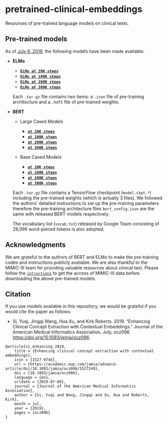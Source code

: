 # pretrained-clinical-embeddings
Resourses of pre-trained language models on clinical texts.


## Pre-trained models

As of <u>July 8, 2019</u>, the following models have been made available:

* **ELMo**

  * **[`ELMo at 20K steps`](https://drive.google.com/a/uth.edu/file/d/1gOuS2rPCU8Dw72ghXvnboicZIJ3aSsgO/view?usp=sharing)**
  * **[`ELMo at 100K steps`](https://drive.google.com/a/uth.edu/file/d/1YIeREZKmYPL2GMNrJqAmTNZ98GWwrn0i/view?usp=sharing)**
  * **[`ELMo at 200K steps`](https://drive.google.com/a/uth.edu/file/d/1k6mAJ9UijFrs_hbTD4Nyb-Ymg1NVMZKf/view?usp=sharing)**
  * **[`ELMo at 300K steps`](https://drive.google.com/a/uth.edu/file/d/1vC7ZdT7V3hPMynVQKV7ftLjikWVaaXY3/view?usp=sharing)**

  Each `.tar.gz` file contains two items: a `.json` file of pre-training architecture and a `.hdf5` file of pre-trained weights.
  
* **BERT**

  * Large Cased Models
    * **[`at 20K steps`](https://drive.google.com/a/uth.edu/file/d/1WWT6j_rqrqGJWBgKbsGk_UUzrYtZZTnR/view?usp=sharing)**
    * **[`at 100K steps`](https://drive.google.com/a/uth.edu/file/d/1T5WLdX1B6OsNoORRLYoiG-qt2WdyqPvQ/view?usp=sharing)**
    * **[`at 200K steps`](https://drive.google.com/a/uth.edu/file/d/1WklJPDIvG901uRQTmubBmuM5S6hGq_cD/view?usp=sharing)**
    * **[`at 300K steps`](https://drive.google.com/a/uth.edu/file/d/1SU33tTZrvdbMcTV5krNuYK2I66fIx_DV/view?usp=sharing)**
    
  * Base Cased Models
    * **[`at 20K steps`](https://drive.google.com/a/uth.edu/file/d/14U59c_gYy-RFNSgJhIrQVKPUfNIujAAe/view?usp=sharing)**
    * **[`at 100K steps`](https://drive.google.com/a/uth.edu/file/d/137Bv07YOMMrALuuHIVGrgNj0LYFxryM7/view?usp=sharing)**
    * **[`at 200K steps`](https://drive.google.com/a/uth.edu/file/d/1jxZzXWALdXTijJ_BlNA5ILpPfG1o4xfV/view?usp=sharing)**
    * **[`at 300K steps`](https://drive.google.com/a/uth.edu/file/d/1v3Al8TwhEgAHc0oE-sHyUwdcQp9F5R7O/view?usp=sharing)**
    
  Each `.tar.gz` file contains a TensorFlow checkpoint (`model.ckpt.*`) including the pre-trained weights (which is actually 3 files).  We followed the authors' detailed instructions to set up the pre-training parameters therefore the pre-training architecture files `bert_config.json` are the same with released BERT models respectively.
  
  The vocabulary list (`vocab.txt`) released by Google Team consisting of 28,996 word-pieced tokens is also adopted.


## Acknowledgments

We are grateful to the authors of BERT and ELMo to make the pre-training codes and instructions publicly available. We are also thankful to the MIMIC-III team for providing valuable resources about clinical text. Please follow the [`intructions`](https://mimic.physionet.org/gettingstarted/access/) to get the access of MIMIC-III data before downloading the above pre-trained models. 


## Citation

If you use models available in this repository, we would be grateful if you would cite the paper as follows:

* Si, Yuqi, Jingqi Wang, Hua Xu, and Kirk Roberts. 2019. “Enhancing Clinical Concept Extraction with Contextual Embeddings.” Journal of the American Medical Informatics Association, July, ocz096. https://doi.org/10.1093/jamia/ocz096.

```
@article{si_enhancing_2019,
	title = {Enhancing clinical concept extraction with contextual embeddings},
	issn = {1527-974X},
	url = {https://academic.oup.com/jamia/advance-article/doi/10.1093/jamia/ocz096/5527248},
	doi = {10.1093/jamia/ocz096},
	language = {en},
	urldate = {2019-07-09},
	journal = {Journal of the American Medical Informatics Association},
	author = {Si, Yuqi and Wang, Jingqi and Xu, Hua and Roberts, Kirk},
	month = jul,
	year = {2019},
	pages = {ocz096}
}
```

